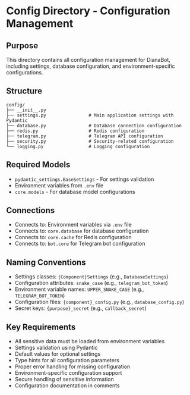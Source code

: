 # Config Directory - Configuration Management

## Purpose
This directory contains all configuration management for DianaBot, including settings, database configuration, and environment-specific configurations.

## Structure
```
config/
├── __init__.py
├── settings.py                # Main application settings with Pydantic
├── database.py                # Database connection configuration
├── redis.py                   # Redis configuration
├── telegram.py                # Telegram API configuration
├── security.py                # Security-related configuration
└── logging.py                 # Logging configuration
```

## Required Models
- `pydantic_settings.BaseSettings` - For settings validation
- Environment variables from `.env` file
- `core.models` - For database model configurations

## Connections
- Connects to: Environment variables via `.env` file
- Connects to: `core.database` for database configuration
- Connects to: `core.cache` for Redis configuration
- Connects to: `bot.core` for Telegram bot configuration

## Naming Conventions
- Settings classes: `{Component}Settings` (e.g., `DatabaseSettings`)
- Configuration attributes: `snake_case` (e.g., `telegram_bot_token`)
- Environment variable names: `UPPER_SNAKE_CASE` (e.g., `TELEGRAM_BOT_TOKEN`)
- Configuration files: `{component}_config.py` (e.g., `database_config.py`)
- Secret keys: `{purpose}_secret` (e.g., `callback_secret`)

## Key Requirements
- All sensitive data must be loaded from environment variables
- Settings validation using Pydantic
- Default values for optional settings
- Type hints for all configuration parameters
- Proper error handling for missing configuration
- Environment-specific configuration support
- Secure handling of sensitive information
- Configuration documentation in comments